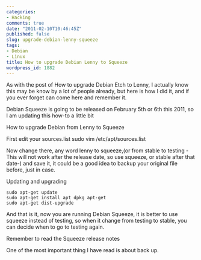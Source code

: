 ```yaml
---
categories:
- Hacking
comments: true
date: "2011-02-10T10:46:45Z"
published: false
slug: upgrade-debian-lenny-squeeze
tags:
- Debian
- Linux
title: How to upgrade Debian Lenny to Squeeze
wordpress_id: 1882
---
```


As with the post of How to upgrade Debian Etch to Lenny, I actually know this may be know by a lot of people already, but here is how I did it, and if you ever forget can come here and remember it.

Debian Squeeze is going to be released on February 5th or 6th this 2011, so I am updating this how-to a little bit

How to upgrade Debian from Lenny to Squeeze

First edit your sources.list
    sudo vim /etc/apt/sources.list

Now change there, any word lenny to squeeze,(or from stable to testing -This will not work after the release date, so use squeeze, or stable after that date-) and save it, it could be a good idea to backup your original file before, just in case.

Updating and upgrading

    sudo apt-get update
    sudo apt-get install apt dpkg apt-get
    sudo apt-get dist-upgrade

And that is it, now you are running Debian Squeeze, it is better to use squeeze instead of testing, so when it change from testing to stable, you can decide when to go to testing again.

Remember to read the Squeeze release notes

One of the most important thing I have read is about back up.

